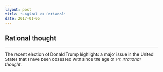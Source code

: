 ```yaml
---
layout: post
title: "Logical vs Rational"
date: 2017-01-05
---
```

## Rational thought
---
The recent election of Donald Trump highlights a major issue in the United States that I have been obsessed with since the age of 14: *irrational thought*.
